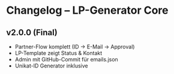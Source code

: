 # Changelog – LP-Generator Core
## v2.0.0 (Final)
- Partner-Flow komplett (ID → E-Mail → Approval)
- LP-Template zeigt Status & Kontakt
- Admin mit GitHub-Commit für emails.json
- Unikat-ID Generator inklusive